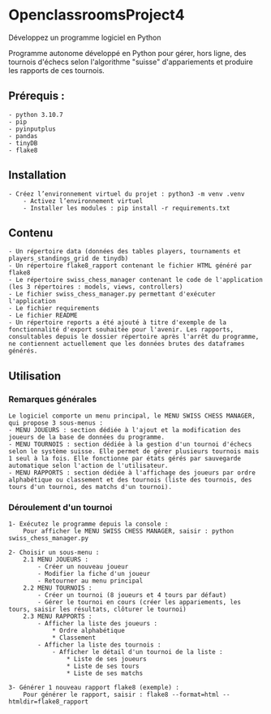 # OpenclassroomsProject4
Développez un programme logiciel en Python

Programme autonome développé en Python pour gérer, hors ligne, des tournois d'échecs selon l'algorithme "suisse" d'appariements et produire les rapports de ces tournois.

## Prérequis :
    - python 3.10.7
    - pip
    - pyinputplus
    - pandas 
    - tinyDB
    - flake8

## Installation
    - Créez l’environnement virtuel du projet : python3 -m venv .venv
        - Activez l’environnement virtuel
        - Installer les modules : pip install -r requirements.txt

## Contenu
    - Un répertoire data (données des tables players, tournaments et players_standings_grid de tinydb)
    - Un répertoire flake8_rapport contenant le fichier HTML généré par flake8
    - Le répertoire swiss_chess_manager contenant le code de l'application (les 3 répertoires : models, views, controllers)
    - Le fichier swiss_chess_manager.py permettant d'exécuter l'application
    - Le fichier requirements
    - Le fichier README
    - Un répertoire reports a été ajouté à titre d'exemple de la fonctionnalité d'export souhaitée pour l'avenir. Les rapports, consultables depuis le dossier répertoire après l'arrêt du programme, ne contiennent actuellement que les données brutes des dataframes générés. 

## Utilisation
### Remarques générales
    Le logiciel comporte un menu principal, le MENU SWISS CHESS MANAGER, qui propose 3 sous-menus :
    - MENU JOUEURS : section dédiée à l'ajout et la modification des joueurs de la base de données du programme.
    - MENU TOURNOIS : section dédiée à la gestion d'un tournoi d'échecs selon le système suisse. Elle permet de gérer plusieurs tournois mais 1 seul à la fois. Elle fonctionne par états gérés par sauvegarde automatique selon l'action de l'utilisateur.
    - MENU RAPPORTS : section dédiée à l'affichage des joueurs par ordre alphabétique ou classement et des tournois (liste des tournois, des tours d'un tournoi, des matchs d'un tournoi).

### Déroulement d'un tournoi

    1- Exécutez le programme depuis la console :
        Pour afficher le MENU SWISS CHESS MANAGER, saisir : python swiss_chess_manager.py

    2- Choisir un sous-menu :
        2.1 MENU JOUEURS :
            - Créer un nouveau joueur
            - Modifier la fiche d'un joueur
            - Retourner au menu principal
        2.2 MENU TOURNOIS :
            - Créer un tournoi (8 joueurs et 4 tours par défaut)
            - Gérer le tournoi en cours (créer les appariements, les tours, saisir les résultats, clôturer le tournoi)
        2.3 MENU RAPPORTS :
            - Afficher la liste des joueurs :
                * Ordre alphabétique
                * Classement
            - Afficher la liste des tournois :
                - Afficher le détail d'un tournoi de la liste :
                    * Liste de ses joueurs
                    * Liste de ses tours
                    * Liste de ses matchs

    3- Générer 1 nouveau rapport flake8 (exemple) :
        Pour générer le rapport, saisir : flake8 --format=html --htmldir=flake8_rapport
